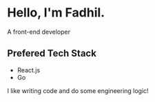 # Hello, I'm Fadhil.
A front-end developer

## Prefered Tech Stack
- React.js
- Go

I like writing code and do some engineering logic!
